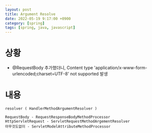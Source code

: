 ```yaml
---
layout: post
title: Argument Resolve
date: 2022-05-19 9:17:00 +0900
category: [spring]
tags: [spring, java, javascript]
---
```


# 상황
* @RequestBody 추가했더니, Content type 'application/x-www-form-urlencoded;charset=UTF-8' not supported 발생

# 내용
````
resolver ( HandlerMethodArgumentResolver ) 

RequestBody - RequestResponseBodyMethodProcessor
HttpServletRequest - ServletRequestMethodArgementResolver
아무것도없이 - ServletModelAttributeMethodProcessor
````
